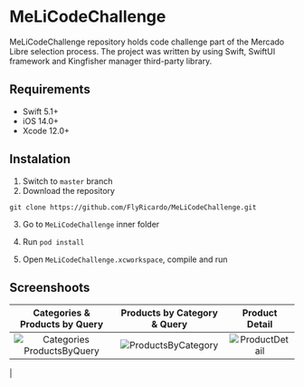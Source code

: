 # MeLiCodeChallenge
MeLiCodeChallenge repository holds code challenge part of the Mercado Libre selection process. The project was written by using Swift, SwiftUI framework and Kingfisher manager third-party library.


## Requirements

- Swift 5.1+
- iOS 14.0+
- Xcode 12.0+


## Instalation


1. Switch to `master` branch 
2. Download the repository 
```
git clone https://github.com/FlyRicardo/MeLiCodeChallenge.git
```
3. Go to `MeLiCodeChallenge` inner folder

4. Run `pod install`
6. Open `MeLiCodeChallenge.xcworkspace`, compile and run

## Screenshoots
| Categories & Products by Query | Products by Category & Query | Product Detail |
| :------:| :------:| :------:|
|  ![Categories ProductsByQuery](https://user-images.githubusercontent.com/7501209/123355508-6f25f280-d52b-11eb-8432-0064d5f9f1ea.gif)| ![ProductsByCategory](https://user-images.githubusercontent.com/7501209/123355282-fa52b880-d52a-11eb-94f5-4937f1fd477e.gif)| ![ProductDetail](https://user-images.githubusercontent.com/7501209/123424342-54349c00-d586-11eb-8a26-2b6de05fff37.gif)
 |

